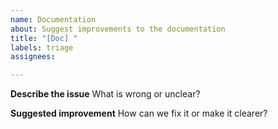 ```yaml
---
name: Documentation
about: Suggest improvements to the documentation
title: "[Doc] "
labels: triage
assignees: 

---
```


**Describe the issue**
What is wrong or unclear?

**Suggested improvement**
How can we fix it or make it clearer?
